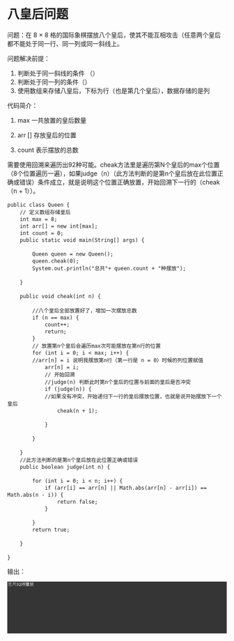 # 八皇后问题

问题：在 8 × 8  格的国际象棋摆放八个皇后，使其不能互相攻击（任意两个皇后都不能处于同一行、同一列或同一斜线上。



问题解决前提：

1. 判断处于同一斜线的条件 （）
2. 判断处于同一列的条件（）
3. 使用数组来存储八皇后，下标为行（也是第几个皇后），数据存储的是列



代码简介：

1. max 一共放置的皇后数量

2. arr [] 存放皇后的位置

3. count 表示摆放的总数

   

​	需要使用回溯来遍历出92种可能。cheak方法里是遍历第N个皇后的max个位置（8个位置遍历一遍），如果judge（n）（此方法判断的是第n个皇后放在此位置正确或错误）条件成立，就是说明这个位置正确放置，开始回溯下一行的（cheak（n + 1））。



```
public class Queen {
	// 定义数组存储皇后
	int max = 8;
	int arr[] = new int[max];
    int count = 0;
	public static void main(String[] args) {
		
		Queen queen = new Queen();
		queen.cheak(0);
		System.out.println("总共"+ queen.count + "种摆放");

	}

	public void cheak(int n) {

		//八个皇后全部放置好了，增加一次摆放总数
		if (n == max) {
			count++;
			return;
		}
		// 放置第n个皇后会遍历max次可能摆放在第n行的位置
		for (int i = 0; i < max; i++) {
		//arr[n] = i 说明我摆放第n行（第一行是 n = 0）时候的列位置赋值
			arr[n] = i;
			// 开始回溯
			//judge(n) 判断此时第n个皇后的位置与前面的皇后是否冲突
			if (judge(n)) {
			//如果没有冲突，开始递归下一行的皇后摆放位置，也就是说开始摆放下一个皇后
				cheak(n + 1);

			}

		}

	}
	//此方法判断的是第n个皇后放在此位置正确或错误
	public boolean judge(int n) {

		for (int i = 0; i < n; i++) {
			if (arr[i] == arr[n] || Math.abs(arr[n] - arr[i]) == Math.abs(n - i)) {
				return false;
			}

		}
		return true;

	}

}

```

输出：

![2](img/2.png)